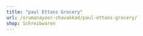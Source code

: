 ```yaml
---
title: "paul Ettans Grocery"
url: /orumanayoor-chavakkad/paul-ettans-grocery/
shop: Schreibwaren
---
```

